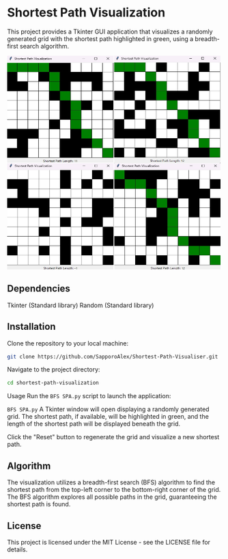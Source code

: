 # Shortest Path Visualization
This project provides a Tkinter GUI application that visualizes a randomly generated grid with the shortest path highlighted in green, using a breadth-first search algorithm.

<img src="https://github.com/SapporoAlex/Shortest-Path-Visualiser/blob/main/1.jpg" width="500" height="500">

## Dependencies
Tkinter (Standard library)
Random (Standard library)

## Installation
Clone the repository to your local machine:

```bash
git clone https://github.com/SapporoAlex/Shortest-Path-Visualiser.git
```

Navigate to the project directory:

```bash
cd shortest-path-visualization
```

Usage
Run the `BFS SPA.py` script to launch the application:

`BFS SPA.py`
A Tkinter window will open displaying a randomly generated grid. The shortest path, if available, will be highlighted in green, and the length of the shortest path will be displayed beneath the grid.

Click the "Reset" button to regenerate the grid and visualize a new shortest path.

## Algorithm
The visualization utilizes a breadth-first search (BFS) algorithm to find the shortest path from the top-left corner to the bottom-right corner of the grid. The BFS algorithm explores all possible paths in the grid, guaranteeing the shortest path is found.

## License
This project is licensed under the MIT License - see the LICENSE file for details.
